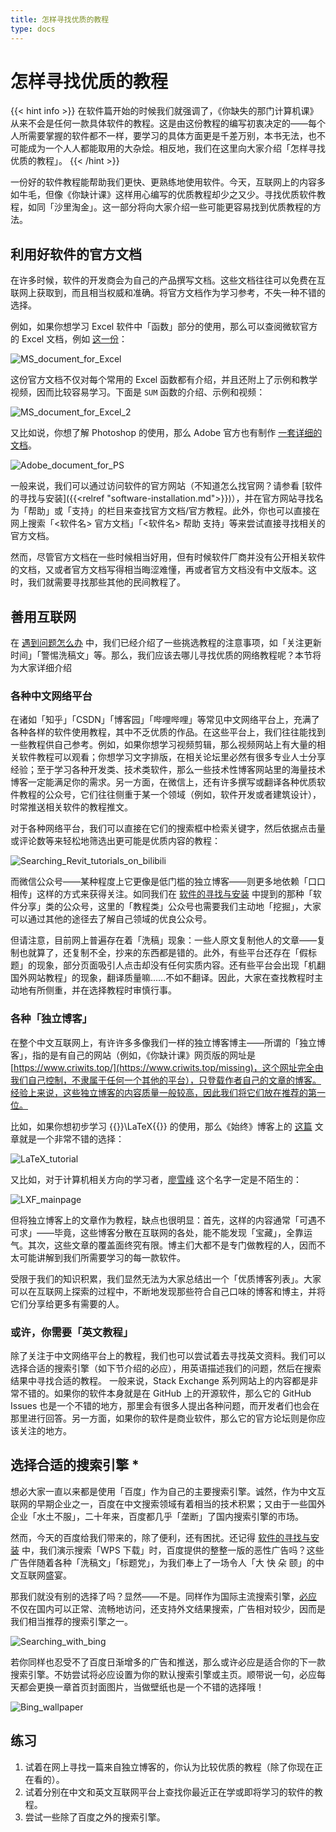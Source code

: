 ```yaml
---
title: 怎样寻找优质的教程
type: docs
---
```


# 怎样寻找优质的教程

{{< hint info >}}
在软件篇开始的时候我们就强调了，《你缺失的那门计算机课》从来不会是任何一款具体软件的教程。这是由这份教程的编写初衷决定的——每个人所需要掌握的软件都不一样，要学习的具体方面更是千差万别，本书无法，也不可能成为一个人人都能取用的大杂烩。相反地，我们在这里向大家介绍「怎样寻找优质的教程」。
{{< /hint >}}

一份好的软件教程能帮助我们更快、更熟练地使用软件。今天，互联网上的内容多如牛毛，但像《你缺计课》这样用心编写的优质教程却少之又少。寻找优质软件教程，如同「沙里淘金」。这一部分将向大家介绍一些可能更容易找到优质教程的方法。

## 利用好软件的官方文档

在许多时候，软件的开发商会为自己的产品撰写文档。这些文档往往可以免费在互联网上获取到，而且相当权威和准确。将官方文档作为学习参考，不失一种不错的选择。

例如，如果你想学习 Excel 软件中「函数」部分的使用，那么可以查阅微软官方的 Excel 文档，例如 [这一份](https://support.microsoft.com/zh-cn/office/excel-%E5%87%BD%E6%95%B0-%E6%8C%89%E7%B1%BB%E5%88%AB%E5%88%97%E5%87%BA-5f91f4e9-7b42-46d2-9bd1-63f26a86c0eb)：

![MS_document_for_Excel](how-to-find-tutorials/MS_document_for_Excel.png#center)

这份官方文档不仅对每个常用的 Excel 函数都有介绍，并且还附上了示例和教学视频，因而比较容易学习。下面是 `SUM` 函数的介绍、示例和视频：

![MS_document_for_Excel_2](how-to-find-tutorials/MS_document_for_Excel_2.png#center)

又比如说，你想了解 Photoshop 的使用，那么 Adobe 官方也有制作 [一套详细的文档](https://helpx.adobe.com/cn/photoshop/user-guide.html)。

![Adobe_document_for_PS](how-to-find-tutorials/Adobe_document_for_PS.png#center)

一般来说，我们可以通过访问软件的官方网站（不知道怎么找官网？请参看 [软件的寻找与安装]({{<relref "software-installation.md">}})），并在官方网站寻找名为「帮助」或「支持」的栏目来查找官方文档/官方教程。此外，你也可以直接在网上搜索「<软件名>  官方文档」「<软件名> 帮助 支持」等来尝试直接寻找相关的官方文档。

然而，尽管官方文档在一些时候相当好用，但有时候软件厂商并没有公开相关软件的文档，又或者官方文档写得相当晦涩难懂，再或者官方文档没有中文版本。这时，我们就需要寻找那些其他的民间教程了。

## 善用互联网

在 [遇到问题怎么办](how-to-find-solutions.md) 中，我们已经介绍了一些挑选教程的注意事项，如「关注更新时间」「警惕洗稿文」等。那么，我们应该去哪儿寻找优质的网络教程呢？本节将为大家详细介绍

### 各种中文网络平台

在诸如「知乎」「CSDN」「博客园」「哔哩哔哩」等常见中文网络平台上，充满了各种各样的软件使用教程，其中不乏优质的作品。在这些平台上，我们往往能找到一些教程供自己参考。例如，如果你想学习视频剪辑，那么视频网站上有大量的相关软件教程可以观看；你想学习文字排版，在相关论坛里必然有很多专业人士分享经验；至于学习各种开发类、技术类软件，那么一些技术性博客网站里的海量技术博客一定能满足你的需求。另一方面，在微信上，还有许多撰写或翻译各种优质软件教程的公众号，它们往往侧重于某一个领域（例如，软件开发或者建筑设计），时常推送相关软件的教程推文。

对于各种网络平台，我们可以直接在它们的搜索框中检索关键字，然后依据点击量或评论数等来轻松地筛选出更可能是优质内容的教程：

![Searching_Revit_tutorials_on_bilibili](how-to-find-tutorials/Searching_Revit_tutorials_on_bilibili.png#center)

而微信公众号——某种程度上它更像是低门槛的独立博客——则更多地依赖「口口相传」这样的方式来获得关注。如同我们在 [软件的寻找与安装](software-installation.md) 中提到的那种「软件分享」类的公众号，这里的「教程类」公众号也需要我们主动地「挖掘」，大家可以通过其他的途径去了解自己领域的优良公众号。

但请注意，目前网上普遍存在着「洗稿」现象：一些人原文复制他人的文章——复制也就算了，还复制不全，抄来的东西都是错的。此外，有些平台还存在「假标题」的现象，部分页面吸引人点击却没有任何实质内容。还有些平台会出现「机翻国外网站教程」的现象，翻译质量嘛……不如不翻译。因此，大家在查找教程时主动地有所侧重，并在选择教程时审慎行事。

### 各种「独立博客」

在整个中文互联网上，有许许多多像我们一样的独立博客博主——所谓的「独立博客」，指的是有自己的网站（例如，《你缺计课》网页版的网址是 [https://www.criwits.top/](https://www.criwits.top/missing)，这个网址完全由我们自己控制，不隶属于任何一个其他的平台），只登载作者自己的文章的博客。经验上来说，这些独立博客的内容质量一般较高，因此我们将它们放在推荐的第一位。

比如，如果你想初步学习 {{<katex>}}\LaTeX{{</katex>}} 的使用，那么《始终》博客上的 [这篇](https://liam.page/2014/09/08/latex-introduction/) 文章就是一个非常不错的选择：

![LaTeX_tutorial](how-to-find-tutorials/LaTeX_tutorial.png#center)

又比如，对于计算机相关方向的学习者，[廖雪峰](https://www.liaoxuefeng.com/) 这个名字一定是不陌生的：

![LXF_mainpage](how-to-find-tutorials/LXF_mainpage.png#center)

但将独立博客上的文章作为教程，缺点也很明显：首先，这样的内容通常「可遇不可求」——毕竟，这些博客分散在互联网的各处，能不能发现「宝藏」，全靠运气。其次，这些文章的覆盖面终究有限。博主们大都不是专门做教程的人，因而不太可能讲解到我们所需要学习的每一款软件。

受限于我们的知识积累，我们显然无法为大家总结出一个「优质博客列表」。大家可以在互联网上探索的过程中，不断地发现那些符合自己口味的博客和博主，并将它们分享给更多有需要的人。


### 或许，你需要「英文教程」

除了关注于中文网络平台上的教程，我们也可以尝试着去寻找英文资料。我们可以选择合适的搜索引擎（如下节介绍的必应），用英语描述我们的问题，然后在搜索结果中寻找合适的教程。
一般来说，Stack Exchange 系列网站上的内容都是非常不错的。如果你的软件本身就是在 GitHub 上的开源软件，那么它的 GitHub Issues 也是一个不错的地方，那里会有很多人提出各种问题，而开发者们也会在那里进行回答。另一方面，如果你的软件是商业软件，那么它的官方论坛则是你应该关注的地方。

## 选择合适的搜索引擎 *

想必大家一直以来都是使用「百度」作为自己的主要搜索引擎。诚然，作为中文互联网的早期企业之一，百度在中文搜索领域有着相当的技术积累；又由于一些国外企业「水土不服」，二十年来，百度都几乎「垄断」了国内搜索引擎的市场。

然而，今天的百度给我们带来的，除了便利，还有困扰。还记得 [软件的寻找与安装](software-installation.md) 中，我们演示搜索「WPS 下载」时，百度提供的整整一版的恶性广告吗？这些广告伴随着各种「洗稿文」「标题党」，为我们奉上了一场令人「大  快  朵  颐」的中文互联网盛宴。

那我们就没有别的选择了吗？显然——不是。同样作为国际主流搜索引擎，[必应](https://cn.bing.com/) 不仅在国内可以正常、流畅地访问，还支持外文结果搜索，广告相对较少，因而是我们相当推荐的搜索引擎之一。

![Searching_with_bing](how-to-find-tutorials/Searching_with_bing.png#center)

若你同样也忍受不了百度日渐增多的广告和推送，那么或许必应是适合你的下一款搜索引擎。不妨尝试将必应设置为你的默认搜索引擎或主页。顺带说一句，必应每天都会更换一章首页封面图片，当做壁纸也是一个不错的选择哦！

![Bing_wallpaper](how-to-find-tutorials/Bing_wallpaper.png#center)

## 练习

1. 试着在网上寻找一篇来自独立博客的，你认为比较优质的教程（除了你现在正在看的）。
2. 试着分别在中文和英文互联网平台上查找你最近正在学或即将学习的软件的教程。
3. 尝试一些除了百度之外的搜索引擎。